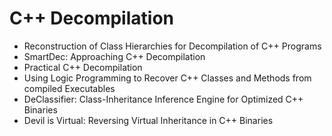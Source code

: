 # C++ Decompilation

- Reconstruction of Class Hierarchies for Decompilation of C++ Programs
- SmartDec: Approaching C++ Decompilation
- Practical C++ Decompilation
- Using Logic Programming to Recover C++ Classes and Methods from compiled Executables
- DeClassifier: Class-Inheritance Inference Engine for Optimized C++ Binaries
- Devil is Virtual: Reversing Virtual Inheritance in C++ Binaries
